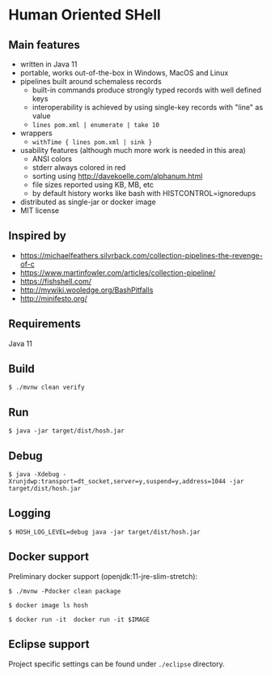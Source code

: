 # Human Oriented SHell

## Main features
- written in Java 11
- portable, works out-of-the-box in Windows, MacOS and Linux
- pipelines built around schemaless records
    - built-in commands produce strongly typed records with well defined keys
    - interoperability is achieved by using single-key records with "line" as value
    - `lines pom.xml | enumerate | take 10`
- wrappers
    - `withTime { lines pom.xml | sink }`
- usability features (although much more work is needed in this area)
    - ANSI colors
    - stderr always colored in red
    - sorting using http://davekoelle.com/alphanum.html
    - file sizes reported using KB, MB, etc
    - by default history works like bash with HISTCONTROL=ignoredups
- distributed as single-jar or docker image
- MIT license


## Inspired by
- https://michaelfeathers.silvrback.com/collection-pipelines-the-revenge-of-c
- https://www.martinfowler.com/articles/collection-pipeline/
- https://fishshell.com/
- http://mywiki.wooledge.org/BashPitfalls
- http://minifesto.org/

## Requirements

Java 11

## Build

`$ ./mvnw clean verify`

## Run

`$ java -jar target/dist/hosh.jar`

## Debug

`$ java -Xdebug -Xrunjdwp:transport=dt_socket,server=y,suspend=y,address=1044 -jar target/dist/hosh.jar`

## Logging

`$ HOSH_LOG_LEVEL=debug java -jar target/dist/hosh.jar`

## Docker support

Preliminary docker support (openjdk:11-jre-slim-stretch):

`$ ./mvnw -Pdocker clean package`

`$ docker image ls hosh`

`$ docker run -it  docker run -it $IMAGE`

## Eclipse support

Project specific settings can be found under `./eclipse` directory.
